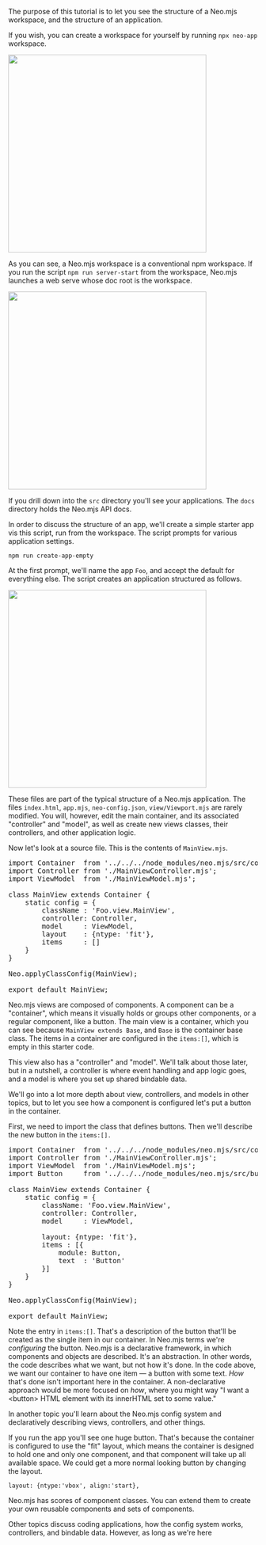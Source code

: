 The purpose of this tutorial is to let you see the structure of a Neo.mjs workspace,
and the structure of an application.

If you wish, you can create a workspace for yourself by running `npx neo-app` workspace.

<img src="https://raw.githubusercontent.com/neomjs/pages/main/resources/images/apps/learnneo/NeoWorkspace.png" style="height: 400px;">

As you can see, a Neo.mjs workspace is a conventional npm workspace. If you run 
the script `npm run server-start` from the workspace, Neo.mjs launches a web
serve whose doc root is the workspace. 

<img src="https://raw.githubusercontent.com/neomjs/pages/main/resources/images/apps/learnneo/ServerRoot.png" style="height: 400px;">

If you drill down into the `src` directory you'll see your applications.
The `docs` directory holds the Neo.mjs API docs.

In order to discuss the structure of an app, we'll create a simple starter 
app vis this script, run from the workspace. The script prompts for various 
application settings. 

`npm run create-app-empty`

At the first prompt, we'll name the app `Foo`, and accept the default for everything else.
The script creates an application structured as follows.

<img src="https://raw.githubusercontent.com/neomjs/pages/main/resources/images/apps/learnneo/FooFolder.png" style="height: 400px;">

These files are part of the typical structure of a Neo.mjs application. The files `index.html`, `app.mjs`, `neo-config.json`, `view/Viewport.mjs` are rarely modified.
You will, however, edit the main container, and its associated "controller" and "model",
as well as create new views classes, their controllers, and other application logic.

Now let's look at a source file. This is the contents of `MainView.mjs`.

<pre data-javascript>
import Container  from '../../../node_modules/neo.mjs/src/container/Base.mjs';
import Controller from './MainViewController.mjs';
import ViewModel  from './MainViewModel.mjs';

class MainView extends Container {
    static config = {
        className : 'Foo.view.MainView',
        controller: Controller,
        model     : ViewModel,
        layout    : {ntype: 'fit'},
        items     : []
    }
}

Neo.applyClassConfig(MainView);

export default MainView;
</pre>

Neo.mjs views are composed of components. A component can be a "container", which means it
visually holds or groups other components, or a regular component, like a button. The main
view is a container, which you can see because `MainView extends Base`, and `Base` is 
the container base class. The items in a container are configured in the `items:[]`, which
is empty in this starter code.

This view also has a "controller" and "model". We'll talk about those later, but in a nutshell,
a controller is where event handling and app logic goes, and a model is where you set up shared
bindable data.

We'll go into a lot more depth about view, controllers, and models in other topics, but to let
you see how a component is configured let's put a button in the container. 

First, we need to import the class that defines buttons. Then we'll describe the new button in the
`items:[].`

<pre data-javascript>
import Container  from '../../../node_modules/neo.mjs/src/container/Base.mjs';
import Controller from './MainViewController.mjs';
import ViewModel  from './MainViewModel.mjs';
import Button     from '../../../node_modules/neo.mjs/src/button/Base.mjs';

class MainView extends Container {
    static config = {
        className: 'Foo.view.MainView',
        controller: Controller,
        model     : ViewModel,

        layout: {ntype: 'fit'},
        items : [{
            module: Button,
            text  : 'Button'
        }]
    }
}

Neo.applyClassConfig(MainView);

export default MainView;
</pre>

Note the entry in `items:[]`. That's a description of the button that'll be created as the single
item in our container. In Neo.mjs terms we're _configuring_ the button. Neo.mjs is a declarative framework,
in which components and objects are described. It's an abstraction. In other words, the code describes 
what we want, but not how it's done. In the code above, we want our container to have one item &mdash; a button 
with some text. _How_ that's done isn't important here in the container. A non-declarative approach would be 
more focused on _how_, where you might way "I want a &lt;button> HTML element with its innerHTML set to some 
value." 

In another topic you'll learn about the Neo.mjs config system and declaratively describing
views, controllers, and other things.

If you run the app you'll see one huge button. That's because the container is configured to 
use the "fit" layout, which means the container is designed to hold one and only one component,
and that component will take up all available space. We could get a more normal looking button
by changing the layout.

`layout: {ntype:'vbox', align:'start},`

Neo.mjs has scores of component classes.
You can extend them to create your own reusable components and sets of components.

Other topics discuss coding applications, how the config system works, controllers,
and bindable data. However, as long as we're here
